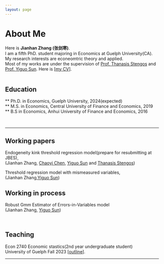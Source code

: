 ```yaml
---
layout: page
---
```


# About Me


Here is **Jianhan Zhang (张剑寒)**.      
I am a fifth PhD. student majoring in Economics at Guelph University(CA). My research interests are econeomtric theory and applied.   
Most of my works are under the supervision of [Prof. Thanasis Stengos](https://www.uoguelph.ca/lang/people/thanasis-stengos) and [Prof. Yiguo Sun](https://www.uoguelph.ca/lang/people/yiguo-sun). 
Here is [[my CV](https://jianhzhang.github.io/file/resume_jianhan.pdf)].  
<br>

## Education  
** Ph.D. in Economics, Guelph University, 2024(expected)  
** M.S. in Economics, Central University of Finance and Economics, 2019  
** B.S in Economics,  Anhui University of Finance and Economics, 2016  


<br>

---
## Working papers  
Endogeneity kink threshold regression model(prepare for resubmitting at JBES),  
(Jianhan Zhang, [Chaoyi Chen](https://www.chenchaoyi.com), [Yiguo Sun](https://www.uoguelph.ca/lang/people/yiguo-sun) and [Thanasis Stengos](https://www.uoguelph.ca/lang/people/thanasis-stengos))   

Threshold regression model with mismeasured variables,    
(Jianhan Zhang,[Yiguo Sun](https://www.uoguelph.ca/lang/people/yiguo-sun))  

## Working in process 
Robust Gmm Estimator of Errors-in-Variables model    
(Jianhan Zhang, [Yiguo Sun](https://www.uoguelph.ca/lang/people/yiguo-sun))  

<br>

## Teaching  
Econ 2740 Economic stastics(2nd year undergraduate student)  
University of Guelph  Fall 2023  [[outline](https://jianhzhang.github.io/file/ECON_2740_03_F23.pdf)].


---

